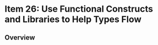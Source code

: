 # Item 26: Use Functional Constructs and Libraries to Help Types Flow

## Overview


<!-- References -->
